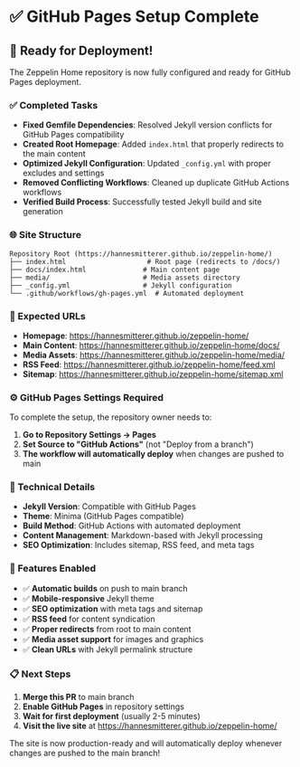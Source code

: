 # ✅ GitHub Pages Setup Complete

## 🎉 Ready for Deployment!

The Zeppelin Home repository is now fully configured and ready for GitHub Pages deployment.

### ✅ Completed Tasks

- **Fixed Gemfile Dependencies**: Resolved Jekyll version conflicts for GitHub Pages compatibility
- **Created Root Homepage**: Added `index.html` that properly redirects to the main content
- **Optimized Jekyll Configuration**: Updated `_config.yml` with proper excludes and settings
- **Removed Conflicting Workflows**: Cleaned up duplicate GitHub Actions workflows
- **Verified Build Process**: Successfully tested Jekyll build and site generation

### 🌐 Site Structure

```
Repository Root (https://hannesmitterer.github.io/zeppelin-home/)
├── index.html                    # Root page (redirects to /docs/)
├── docs/index.html              # Main content page
├── media/                       # Media assets directory
├── _config.yml                  # Jekyll configuration
└── .github/workflows/gh-pages.yml  # Automated deployment
```

### 🚀 Expected URLs

- **Homepage**: https://hannesmitterer.github.io/zeppelin-home/
- **Main Content**: https://hannesmitterer.github.io/zeppelin-home/docs/
- **Media Assets**: https://hannesmitterer.github.io/zeppelin-home/media/
- **RSS Feed**: https://hannesmitterer.github.io/zeppelin-home/feed.xml
- **Sitemap**: https://hannesmitterer.github.io/zeppelin-home/sitemap.xml

### ⚙️ GitHub Pages Settings Required

To complete the setup, the repository owner needs to:

1. **Go to Repository Settings → Pages**
2. **Set Source to "GitHub Actions"** (not "Deploy from a branch")
3. **The workflow will automatically deploy** when changes are pushed to main

### 🔧 Technical Details

- **Jekyll Version**: Compatible with GitHub Pages
- **Theme**: Minima (GitHub Pages compatible)
- **Build Method**: GitHub Actions with automated deployment
- **Content Management**: Markdown-based with Jekyll processing
- **SEO Optimization**: Includes sitemap, RSS feed, and meta tags

### 🎯 Features Enabled

- ✅ **Automatic builds** on push to main branch
- ✅ **Mobile-responsive** Jekyll theme
- ✅ **SEO optimization** with meta tags and sitemap
- ✅ **RSS feed** for content syndication  
- ✅ **Proper redirects** from root to main content
- ✅ **Media asset support** for images and graphics
- ✅ **Clean URLs** with Jekyll permalink structure

### 📋 Next Steps

1. **Merge this PR** to main branch
2. **Enable GitHub Pages** in repository settings
3. **Wait for first deployment** (usually 2-5 minutes)
4. **Visit the live site** at https://hannesmitterer.github.io/zeppelin-home/

The site is now production-ready and will automatically deploy whenever changes are pushed to the main branch!